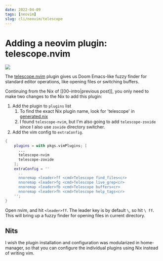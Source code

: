 ```yaml
---
date: 2022-04-09
tags: [neovim]
slug: cli/neovim/telescope
---
```


# Adding a neovim plugin: telescope.nvim

![](https://user-images.githubusercontent.com/3998/162593346-e460468e-d867-46cb-8a78-2ca518629d09.png)

The [telescope.nvim](https://github.com/nvim-telescope/telescope.nvim) plugin gives us Doom Emacs-like fuzzy finder for standard editor operations, like opening files or switching buffers.

Continuing from the Nix of [[00-intro|previous post]], you only need to make two changes to the Nix to add this plugin:

1. Add the plugin to `plugins` list
   1. To find the exact Nix plugin name, look for 'telescope' in [generated.nix](https://github.com/NixOS/nixpkgs/blob/master/pkgs/applications/editors/vim/plugins/generated.nix)
   1. I found `telescope-nvim`, but I'm also going to add `telescope-zoxide` since I also use `zoxide` directory switcher.
1. Add the vim config to `extraConfig`.


```nix
{
    plugins = with pkgs.vimPlugins; [
      ...
      telescope-nvim
      telescope-zoxide
    ];
    extraConfig = ''
      ..
      nnoremap <leader>ff <cmd>Telescope find_files<cr>
      nnoremap <leader>fg <cmd>Telescope live_grep<cr>
      nnoremap <leader>fb <cmd>Telescope buffers<cr>
      nnoremap <leader>fh <cmd>Telescope help_tags<cr>
    '';
}
```

Open nvim, and hit `<leader>ff`. The leader key is by default `\`, so hit `\ ff`. This will bring up a fuzzy finder for opening files in current directory.

## Nits

I wish the plugin installation and configuration was modularized in home-manager, so that you can configure the individual plugins using Nix instead of writing vim.
